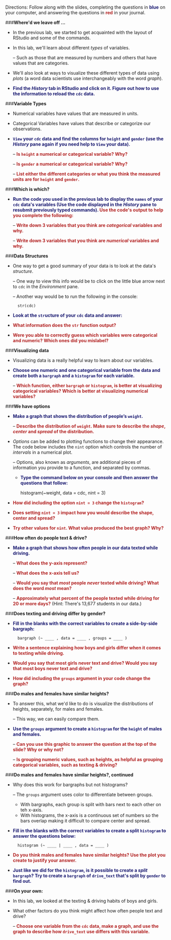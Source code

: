 ###
Directions: Follow along with the slides, completing the questions in <span style="color:midnightblue;">**blue**</span> on your computer, and answering the questions in <span style="color:firebrick;">**red**</span> in your journal.

###**Where'd we leave off ...**
* In the previous lab, we started to get acquainted with the layout of RStudio and some of the commands.

* In this lab, we'll learn about different *types* of variables.

    – Such as those that are measured by numbers and others that have values that are categories.

* We'll also look at ways to visualize these different types of data using *plots* (a word data scientists use interchangeably with the word *graph*).

* <span style="color:midnightblue;">**Find the *History* tab in RStudio and click on it. Figure out how to use the information to reload the ```cdc``` data.**</span>

###**Variable Types**
* Numerical variables have values that are measured in units.

* Categorical Variables have values that describe or categorize our observations.

* <span style="color:midnightblue;">**```View``` your ```cdc``` data and find the columns for ```height``` and ```gender``` (use the *History* pane again if you need help to ```View``` your data).**</span>

    – <span style="color:firebrick;">**Is ```height``` a numerical or categorical variable? Why?**</span>

    – <span style="color:firebrick;">**Is ```gender``` a numerical or categorical variable? Why?**</span>

    – <span style="color:firebrick;">**List either the different categories or what you think the measured units are for ```height``` and ```gender```.**</span>

###**Which is which?**
* <span style="color:midnightblue;">**Run the code you used in the previous lab to display the ```names``` of your ```cdc``` data's variables (Use the code displayed in the *History* pane to resubmit previously typed commands).</span> <span style="color:firebrick;">Use the code's output to help you complete the following:**</span>

    – <span style="color:firebrick;">**Write down 3 variables that you think are *categorical* variables and why.**</span>

    – <span style="color:firebrick;">**Write down 3 variables that you think are *numerical* variables and why.**</span>

###**Data Structures**
* One way to get a good summary of your data is to look at the data's *structure*.

    – One way to view this info would be to click on the little blue arrow next to ```cdc``` in the *Environment* pane.

    – Another way would be to run the following in the console:

        str(cdc)

* <span style="color:midnightblue;">**Look at the ```str```ucture of your ```cdc``` data and answer:**</span>

* <span style="color:firebrick;">**What information does the ```str``` function output?**</span>

* <span style="color:firebrick;">**Were you able to correctly guess which variables were categorical and numeric? Which ones did you mislabel?**</span>

###**Visualizing data**
* Visualizing data is a really helpful way to learn about our variables.

* <span style="color:midnightblue;">**Choose one numeric and one categorical variable from the data and create both a ```bargraph``` and a ```histogram``` for each variable.**</span>

    – <span style="color:firebrick;">**Which function, either ```bargraph``` or ```histogram```, is better at visualizing categorical variables? Which is better at visualizing numerical variables?**</span>

###**We have options**
* <span style="color:midnightblue;">**Make a graph that shows the distribution of people’s ```weight```.**</span>

    – <span style="color:firebrick;">**Describe the distribution of ```weight```. Make sure to describe the *shape*, *center* and *spread* of the distribution.**</span>

* *Options* can be added to plotting functions to change their appearance. The code below includes the ```nint``` option which controls the number of *intervals* in a numerical plot.    

    – Options, also known as *arguments*, are additional pieces of information you provide to a function, and separated by commas.
    
    - <span style="color:midnightblue;">**Type the command below on your console and then answer the questions that follow:**</span>

        histogram(~weight, data = cdc, nint = 3)

* <span style="color:firebrick;">**How did including the option ```nint = 3``` change the ```histogram```?**</span>

* <span style="color:firebrick;">**Does setting ```nint = 3``` impact how you would describe the shape, center and spread?**</span>

* <span style="color:firebrick;">**Try other values for ```nint```. What value produced the best graph? Why?**</span>

###**How often do people text & drive?**
* <span style="color:midnightblue;">**Make a graph that shows how often people in our data texted while driving.**</span>

    – <span style="color:firebrick;">**What does the y-axis represent?**</span>

    – <span style="color:firebrick;">**What does the x-axis tell us?**</span>

    – <span style="color:firebrick;">**Would you say that *most* people *never* texted while driving? What does the word *most* mean?**</span>

    – <span style="color:firebrick;">**Approximately what percent of the people texted while driving for 20 or more days?**</span> (Hint: There's 13,677 students in our data.)

###**Does texting and driving differ by gender?**
* <span style="color:midnightblue;">**Fill in the blanks with the correct variables to create a side-by-side bargraph:**</span>

        bargraph (~ ____ , data = ____ , groups = ____ )

* <span style="color:firebrick;">**Write a sentence explaining how boys and girls differ when it comes to texting while driving.**</span>

* <span style="color:firebrick;">**Would you say that most girls never text and drive? Would you say that most boys never text and drive?**</span>

* <span style="color:firebrick;">**How did including the ```groups``` argument in your code change the graph?**</span>

###**Do males and females have similar heights?**

* To answer this, what we'd like to do is visualize the distributions of heights, separately, for males and females.

    – This way, we can easily compare them.

* <span style="color:midnightblue;">**Use the ```groups``` argument to create a ```histogram``` for the ```height``` of males and females.**</span>

    – <span style="color:firebrick;">**Can you use this graphic to answer the question at the top of the slide? Why or why not?**</span>

    – <span style="color:firebrick;">**Is grouping numeric values, such as heights, as helpful as grouping categorical variables, such as texting & driving?**</span>

###**Do males and females have similar heights?, continued**
* Why does this work for bargraphs but not histograms?

    – The ```groups``` argument uses color to differentiate between groups.
    - With bargraphs, each group is split with bars next to each other on teh x-axis.
    - With histograms, the x-axis is a continuous set of numbers so the bars overlap making it difficult to compare center and spread.

* <span style="color:midnightblue;">**Fill in the blanks with the correct variables to create a split ```histogram``` to answer the questions below:**</span>

        histogram (~ ____ | ____ , data = ____ )

* <span style="color:firebrick;">**Do you think males and females have similar heights? Use the plot you create to justify your answer.**</span>

* <span style="color:midnightblue;">**Just like we did for the ```histogram```, is it possible to create a *split* ```bargraph```? Try to create a ```bargraph``` of ```drive_text``` that's split by ```gender``` to find out.**</span>

###**On your own:**
* In this lab, we looked at the texting & driving habits of boys and girls.

* What other factors do you think might affect how often people text and drive?

    – <span style="color:firebrick;">**Choose one variable from the ```cdc``` data, make a graph, and use the graph to describe how ```drive_text``` use differs with this variable.**</span>